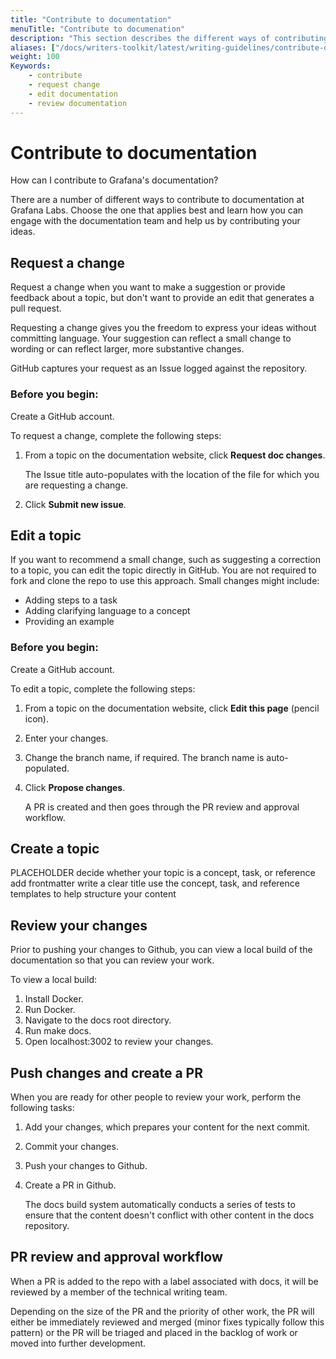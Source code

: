 ```yaml
---
title: "Contribute to documentation"
menuTitle: "Contribute to documenation"
description: "This section describes the different ways of contributing to documentation."
aliases: ["/docs/writers-toolkit/latest/writing-guidelines/contribute-documentation/"]
weight: 100
Keywords:
    - contribute
    - request change
    - edit documentation
    - review documentation
---
```


# Contribute to documentation

How can I contribute to Grafana's documentation?

There are a number of different ways to contribute to documentation at Grafana Labs. Choose the one that applies best and learn how you can engage with the documentation team and help us by contributing your ideas.

## Request a change

Request a change when you want to make a suggestion or provide feedback about a topic, but don't want to provide an edit that generates a pull request.

Requesting a change gives you the freedom to express your ideas without committing language. Your suggestion can reflect a small change to wording or can reflect larger, more substantive changes.

GitHub captures your request as an Issue logged against the repository.

### Before you begin:

Create a GitHub account.

To request a change, complete the following steps:

1. From a topic on the documentation website, click **Request doc changes**.

    The Issue title auto-populates with the location of the file for which you are requesting a change.
2. Click **Submit new issue**.

## Edit a topic

If you want to recommend a small change, such as suggesting a correction to a topic, you can edit the topic directly in GitHub. You are not required to fork and clone the repo to use this approach.
Small changes might include:

* Adding steps to a task
* Adding clarifying language to a concept
* Providing an example

### Before you begin:
Create a GitHub account.

To edit a topic, complete the following steps:

1. From a topic on the documentation website, click **Edit this page** (pencil icon).
1. Enter your changes.
1. Change the branch name, if required.
   The branch name is auto-populated.

1. Click **Propose changes**.

    A PR is created and then goes through the PR review and approval workflow.

## Create a topic

PLACEHOLDER
decide whether your topic is a concept, task, or reference
add frontmatter
write a clear title
use the concept, task, and reference templates to help structure your content

## Review your changes

Prior to pushing your changes to Github, you can view a local build of the documentation so that you can review your work.

To view a local build:

1. Install Docker.
1. Run Docker.
1. Navigate to the docs root directory.
1. Run make docs.
1. Open localhost:3002 to review your changes.

## Push changes and create a PR

When you are ready for other people to review your work, perform the following tasks:

1. Add your changes, which prepares your content for the next commit.
1. Commit your changes.
1. Push your changes to Github.
1. Create a PR in Github.

    The docs build system automatically conducts a series of tests to ensure that the content doesn't conflict with other content in the docs repository.

## PR review and approval workflow

When a PR is added to the repo with a label associated with docs, it will be reviewed by a member of the technical writing team.

Depending on the size of the PR and the priority of other work, the PR will either be immediately reviewed and merged (minor fixes typically follow this pattern) or the PR will be triaged and placed in the backlog of work or moved into further development.
